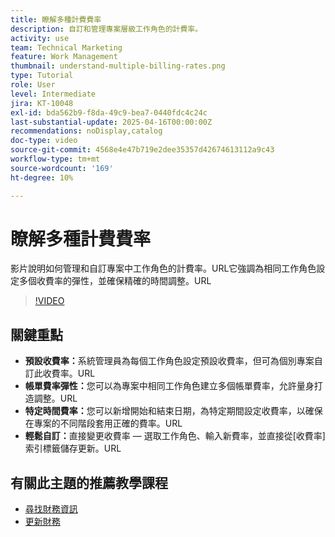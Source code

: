 ```yaml
---
title: 瞭解多種計費費率
description: 自訂和管理專案層級工作角色的計費率。
activity: use
team: Technical Marketing
feature: Work Management
thumbnail: understand-multiple-billing-rates.png
type: Tutorial
role: User
level: Intermediate
jira: KT-10048
exl-id: bda562b9-f8da-49c9-bea7-0440fdc4c24c
last-substantial-update: 2025-04-16T00:00:00Z
recommendations: noDisplay,catalog
doc-type: video
source-git-commit: 4568e4e47b719e2dee35357d42674613112a9c43
workflow-type: tm+mt
source-wordcount: '169'
ht-degree: 10%

---
```



# 瞭解多種計費費率

影片說明如何管理和自訂專案中工作角色的計費率。&#x200B;URL它強調為相同工作角色設定多個收費率的彈性，並確保精確的時間調整。&#x200B;URL


>[!VIDEO](https://video.tv.adobe.com/v/3457652/?quality=12&learn=on&enablevpops)

## 關鍵重點


* **預設收費率：**&#x200B;系統管理員為每個工作角色設定預設收費率，但可為個別專案自訂此收費率。&#x200B;URL
* **帳單費率彈性：**&#x200B;您可以為專案中相同工作角色建立多個帳單費率，允許量身打造調整。&#x200B;URL
* **特定時間費率：**&#x200B;您可以新增開始和結束日期，為特定期間設定收費率，以確保在專案的不同階段套用正確的費率。&#x200B;URL
* **輕鬆自訂：**&#x200B;直接變更收費率 — 選取工作角色、輸入新費率，並直接從[收費率]索引標籤儲存更新。&#x200B;URL

## 有關此主題的推薦教學課程

* [尋找財務資訊](/help/manage-work/project-finances/find-financial-information.md)
* [更新財務](/help/manage-work/project-finances/update-and-review-finances.md)
  <!--* [Understand multiple billing rates](/help/manage-work/project-finances/multiple-billing-rates.md)-->

